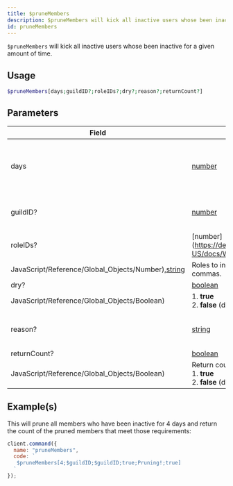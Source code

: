```yaml
---
title: $pruneMembers
description: $pruneMembers will kick all inactive users whose been inactive for a given amount of time.
id: pruneMembers
---
```


`$pruneMembers` will kick all inactive users whose been inactive for a given amount of time.

## Usage

```php
$pruneMembers[days;guildID?;roleIDs?;dry?;reason?;returnCount?]
```

## Parameters

| Field                                                                                                                                         | Type                                                                                                | Description                                          | Required |
| --------------------------------------------------------------------------------------------------------------------------------------------- | --------------------------------------------------------------------------------------------------- | ---------------------------------------------------- | :------: |
| days                                                                                                                                          | [number](https://developer.mozilla.org/en-US/docs/Web/JavaScript/Reference/Global_Objects/Number)   | Number of days to count prune for (1-30, 7 default). |   true   |
| guildID?                                                                                                                                      | [number](https://developer.mozilla.org/en-US/docs/Web/JavaScript/Reference/Global_Objects/Number)   | Where members are going to be pruned.                |  false   |
| roleIDs?                                                                                                                                      | [number](https://developer.mozilla.org/en-US/docs/Web/                                              |
| JavaScript/Reference/Global_Objects/Number),[string](https://developer.mozilla.org/en-US/docs/Web/JavaScript/Reference/Global_Objects/String) | Roles to include, splitted by commas.                                                               | false                                                |
| dry?                                                                                                                                          | [boolean](https://developer.mozilla.org/en-US/docs/Web/JavaScript/Reference/Global_Objects/Boolean) |
| JavaScript/Reference/Global_Objects/Boolean)                                                                                                  | 1. **true** <br /> 2. **false** (default)                                                           | false                                                |
| reason?                                                                                                                                       | [string](https://developer.mozilla.org/en-US/docs/Web/JavaScript/Reference/Global_Objects/String)   | Reason to display in the guild's audit logs.         |  false   |
| returnCount?                                                                                                                                  | [boolean](https://developer.mozilla.org/en-US/docs/Web/JavaScript/Reference/Global_Objects/Boolean) |
| JavaScript/Reference/Global_Objects/Boolean)                                                                                                  | Return count of pruned members. <br /> 1. **true** <br /> 2. **false** (default)                    | false                                                |

## Example(s)

This will prune all members who have been inactive for 4 days and return the count of the pruned members that meet those
requirements:

```javascript
client.command({
  name: "pruneMembers",
  code: `
   $pruneMembers[4;$guildID;$guildID;true;Pruning!;true]
  `
});
```
